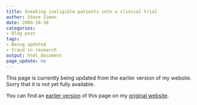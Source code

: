 ```yaml
---
title: Sneaking ineligible patients into a clinical trial
author: Steve Simon
date: 2009-10-30
categories:
- Blog post
tags:
- Being updated
- Fraud in research
output: html_document
page_update: no
---
```


This page is currently being updated from the earlier version of my website. Sorry that it is not yet fully available.

<!---More--->

You can find an [earlier version][sim1] of this page on my [original website][sim2].

[sim1]: http://www.pmean.com/09/IneligiblePatients.html
[sim2]: http://www.pmean.com/original_site.html

